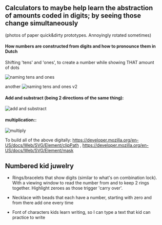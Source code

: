 ## Calculators to maybe help learn the abstraction of amounts coded in digits; by seeing those change simultaneously

(photos of paper quick&dirty prototypes. Annoyingly rotated sometimes)


#### How numbers are constructed from digits and how to pronounce them in Dutch

Shifting 'tens' and 'ones', to create a number while showing THAT amount of dots

![naming tens and ones](https://raw.githubusercontent.com/steltenpower/ElementarySchoolGimmicks/master/IMG_20200422_031234236.jpg)

another
![naming tens and ones v2](https://raw.githubusercontent.com/steltenpower/ElementarySchoolGimmicks/master/IMG_20200422_031335156.jpg)


#### Add and substract (being 2 directions of the same thing):
![add and substract](https://raw.githubusercontent.com/steltenpower/ElementarySchoolGimmicks/master/IMG_20200422_030946666.jpg)

#### multiplication::
![multiply](https://raw.githubusercontent.com/steltenpower/ElementarySchoolGimmicks/master/IMG_20200422_031056531.jpg)



To build all of the above digitally:
https://developer.mozilla.org/en-US/docs/Web/SVG/Element/clipPath , https://developer.mozilla.org/en-US/docs/Web/SVG/Element/mask

## Numbered kid juwelry
- Rings/bracelets that show digits (similar to what's on combination lock). With a viewing window to read the number from and to keep 2 rings together. Highlight zeroes as those trigger 'carry over'.
- Necklace with beads that each have a number, starting with zero and from there add one every time


-  Font of characters kids learn writing, so I can type a text that kid can practice to write

